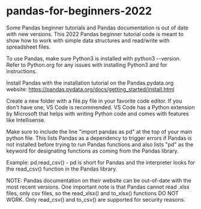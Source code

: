 # pandas-for-beginners-2022

Some Pandas beginner tutorials and Pandas documentation is out of date with new versions. This 2022 Pandas beginner tutorial code is meant to show how to work with simple data structures and read/write with spreadsheet files.

To use Pandas, make sure Python3 is installed with python3 --version. Refer to Python.org for any issues with installing Python3 and for instructions.

Install Pandas with the installation tutorial on the Pandas.pydata.org website: https://pandas.pydata.org/docs/getting_started/install.html

Create a new folder with a file.py file in your favorite code editor. If you don't have one, VS Code is recommended. VS Code has a Python extension by Microsoft that helps with writing Python code and comes with features like Intellisense.

Make sure to include the line "import pandas as pd" at the top of your main python file. This lists Pandas as a dependency to trigger errors if Pandas is not installed before trying to run Pandas functions and also lists "pd" as the keyword for designating functions as coming from the Pandas library.

Example:
pd.read_csv() - pd is short for Pandas and the interpreter looks for the read_csv() function in the Pandas library.

NOTE: Pandas documentation on their website can be out-of-date with the most recent versions. One important note is that Pandas cannot read .xlsx files, only csv files, so the read_xlsx() and to_xlsx() functions DO NOT WORK. Only read_csv() and to_csv() are supported for security reasons.

